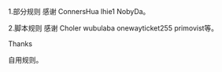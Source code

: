 1.部分规则 感谢 ConnersHua lhie1 NobyDa。

2.脚本规则 感谢 Choler wubulaba onewayticket255 primovist等。

Thanks

自用规则。
